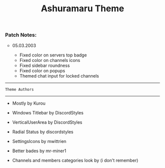 <h1 align="center">Ashuramaru Theme</h1>
<br>
<h3 align="left">Patch Notes:</h3>
<ul style="list-style-type: circle;">
    <li>
        <p>05.03.2003</p>
        <ul style="list-style-type: circle;">
            <li>Fixed color on servers top badge</li>
            <li>Fixed color on channels icons</li>
            <li>Fixed sidebar roundness</li>
            <li>Fixed color on popups</li>
            <li>Themed chat input for locked channels</li>
        </ul>
    </li>
</ul>

--------------------------------------------------------------------
	Theme Authors
--------------------------------------------------------------------
- Mostly
	by Kurou
	
- Windows Titlebar
	by DiscordStyles 
	
- VerticalUserArea
	by DiscordStyles 

- Radial Status
    by discordstyles

- SettingsIcons
    by mwittrien

- Better bades
    by mr-miner1

- Channels and members categories look
    by (i don't remember)
